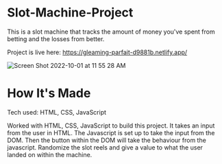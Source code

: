 # Slot-Machine-Project

This is a slot machine that tracks the amount of money you've spent from betting and the losses from better. 

Project is live here: https://gleaming-parfait-d9881b.netlify.app/


![Screen Shot 2022-10-01 at 11 55 28 AM](https://user-images.githubusercontent.com/112355619/193417901-b4c023dc-8f2c-4746-a79f-a1ac26ca2e7f.png)


# How It's Made
Tech used: HTML, CSS, JavaScript

Worked with HTML, CSS, JavaScript to build this project. It takes an input from the user in HTML. The Javascript is set up to take the input from the DOM. Then the button within the DOM will take the behaviour from the javascript. Randomize the slot reels and give a value to what the user landed on within the machine.
